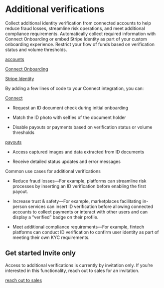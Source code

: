 # Additional verifications

Collect additional identity verification from connected accounts to help reduce fraud losses, streamline risk operations, and meet additional compliance requirements. Automatically collect required information with Connect Onboarding or embed Stripe Identity as part of your custom onboarding experience. Restrict your flow of funds based on verification status and volume thresholds.

[accounts](/connect/accounts)

[Connect Onboarding](https://stripe.com/connect/onboarding)

[Stripe Identity](/identity)

By adding a few lines of code to your Connect integration, you can:

[Connect](/connect)

- Request an ID document check during initial onboarding

- Match the ID photo with selfies of the document holder

- Disable payouts or payments based on verification status or volume thresholds

[payouts](/payouts)

- Access captured images and data extracted from ID documents

- Receive detailed status updates and error messages

Common use cases for additional verifications

- Reduce fraud losses—For example, platforms can streamline risk processes by inserting an ID verification before enabling the first payout.

- Increase trust & safety—For example, marketplaces facilitating in-person services can insert ID verification before allowing connected accounts to collect payments or interact with other users and can display a “verified” badge on their profile.

- Meet additional compliance requirements—For example, fintech platforms can conduct ID verification to confirm user identity as part of meeting their own KYC requirements.

## Get started  Invite only

Access to additional verifications is currently by invitation only. If you’re interested in this functionality, reach out to sales for an invitation.

[reach out to sales](https://stripe.com/contact/sales)
